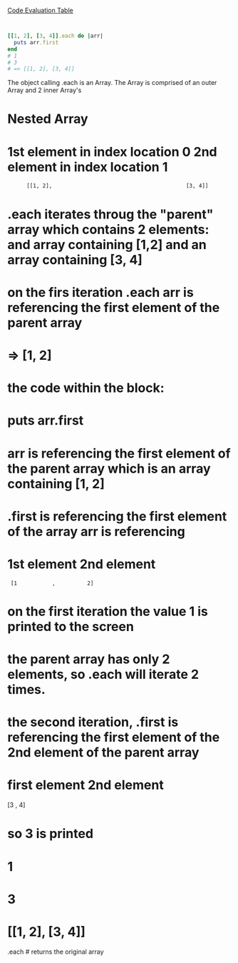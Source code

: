 

[Code Evaluation Table](https://docs.google.com/spreadsheets/d/1size5CAb0VfwlA29Ris_lWQCuGTYKGYozI0XOT-a7jk/edit?usp=sharing)

```ruby


[[1, 2], [3, 4]].each do |arr|
  puts arr.first
end
# 1
# 3
# => [[1, 2], [3, 4]]
```

The object calling .each is an Array.
The Array is comprised of an outer Array and 2 inner Array's

# Nested Array
# 1st element in index location 0                        2nd element in index location 1
          [[1, 2],                                          [3, 4]]


# .each iterates throug the "parent" array which contains 2 elements:  and array containing [1,2]  and an array containing [3, 4]

# on the firs iteration .each arr is referencing the first element of the parent array
# => [1, 2] 
# the code within the block:
#   puts arr.first 
# arr is referencing the first element of the parent array which is an array containing [1, 2]
# .first is referencing the first element of the array arr is referencing
# 1st element            2nd element
     [1           ,          2]
# on the first iteration the value 1 is printed to the screen
# the parent array has only 2 elements, so .each will iterate 2 times. 
# the second iteration, .first is referencing the first element of the 2nd element of the parent array
#  first element         2nd element
 [3               ,          4]
# so 3 is printed 
# 1
# 3
# [[1, 2], [3, 4]]
.each # returns the original array
```

































